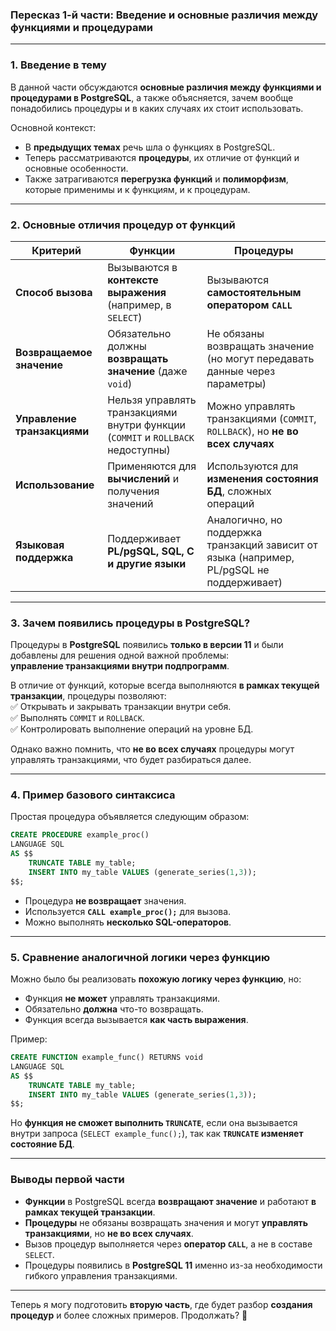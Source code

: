 ### **Пересказ 1-й части: Введение и основные различия между функциями и процедурами**

---

### **1. Введение в тему**

В данной части обсуждаются **основные различия между функциями и процедурами в PostgreSQL**, а также объясняется, зачем вообще понадобились процедуры и в каких случаях их стоит использовать.

Основной контекст:

- В **предыдущих темах** речь шла о функциях в PostgreSQL.
- Теперь рассматриваются **процедуры**, их отличие от функций и основные особенности.
- Также затрагиваются **перегрузка функций** и **полиморфизм**, которые применимы и к функциям, и к процедурам.

---

### **2. Основные отличия процедур от функций**

|Критерий|Функции|Процедуры|
|---|---|---|
|**Способ вызова**|Вызываются в **контексте выражения** (например, в `SELECT`)|Вызываются **самостоятельным оператором `CALL`**|
|**Возвращаемое значение**|Обязательно должны **возвращать значение** (даже `void`)|Не обязаны возвращать значение (но могут передавать данные через параметры)|
|**Управление транзакциями**|Нельзя управлять транзакциями внутри функции (`COMMIT` и `ROLLBACK` недоступны)|Можно управлять транзакциями (`COMMIT`, `ROLLBACK`), но **не во всех случаях**|
|**Использование**|Применяются для **вычислений** и получения значений|Используются для **изменения состояния БД**, сложных операций|
|**Языковая поддержка**|Поддерживает **PL/pgSQL, SQL, C и другие языки**|Аналогично, но поддержка транзакций зависит от языка (например, PL/pgSQL не поддерживает)|

---

### **3. Зачем появились процедуры в PostgreSQL?**

Процедуры в **PostgreSQL** появились **только в версии 11** и были добавлены для решения одной важной проблемы:  
**управление транзакциями внутри подпрограмм**.

В отличие от функций, которые всегда выполняются **в рамках текущей транзакции**, процедуры позволяют:  
✅ Открывать и закрывать транзакции внутри себя.  
✅ Выполнять `COMMIT` и `ROLLBACK`.  
✅ Контролировать выполнение операций на уровне БД.

Однако важно помнить, что **не во всех случаях** процедуры могут управлять транзакциями, что будет разбираться далее.

---

### **4. Пример базового синтаксиса**

Простая процедура объявляется следующим образом:

```sql
CREATE PROCEDURE example_proc()
LANGUAGE SQL
AS $$
    TRUNCATE TABLE my_table;
    INSERT INTO my_table VALUES (generate_series(1,3));
$$;
```

- Процедура **не возвращает** значения.
- Используется **`CALL example_proc();`** для вызова.
- Можно выполнять **несколько SQL-операторов**.

---

### **5. Сравнение аналогичной логики через функцию**

Можно было бы реализовать **похожую логику через функцию**, но:

- Функция **не может** управлять транзакциями.
- Обязательно **должна** что-то возвращать.
- Функция всегда вызывается **как часть выражения**.

Пример:

```sql
CREATE FUNCTION example_func() RETURNS void
LANGUAGE SQL
AS $$
    TRUNCATE TABLE my_table;
    INSERT INTO my_table VALUES (generate_series(1,3));
$$;
```

Но **функция не сможет выполнить `TRUNCATE`**, если она вызывается внутри запроса (`SELECT example_func();`), так как **`TRUNCATE` изменяет состояние БД**.

---

### **Выводы первой части**

- **Функции** в PostgreSQL всегда **возвращают значение** и работают **в рамках текущей транзакции**.
- **Процедуры** не обязаны возвращать значения и могут **управлять транзакциями**, но **не во всех случаях**.
- Вызов процедур выполняется через **оператор `CALL`**, а не в составе `SELECT`.
- Процедуры появились в **PostgreSQL 11** именно из-за необходимости гибкого управления транзакциями.

---

Теперь я могу подготовить **вторую часть**, где будет разбор **создания процедур** и более сложных примеров. Продолжать? 🚀